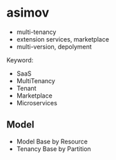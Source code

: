 # asimov

- multi-tenancy
- extension services, marketplace
- multi-version, depolyment


Keyword:

- SaaS
- MultiTenancy
- Tenant
- Marketplace
- Microservices



## Model

- Model Base by Resource
- Tenancy Base by Partition


